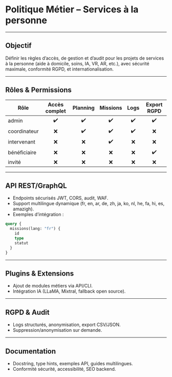 # Politique Métier – Services à la personne

---

## Objectif
Définir les règles d’accès, de gestion et d’audit pour les projets de services à la personne (aide à domicile, soins, IA, VR, AR, etc.), avec sécurité maximale, conformité RGPD, et internationalisation.

---

## Rôles & Permissions

| Rôle         | Accès complet | Planning | Missions | Logs | Export RGPD |
|--------------|:-------------:|:--------:|:--------:|:----:|:-----------:|
| admin        |      ✔️       |   ✔️    |   ✔️    | ✔️   |     ✔️     |
| coordinateur |      ❌       |   ✔️    |   ✔️    | ✔️   |     ❌     |
| intervenant  |      ❌       |   ❌    |   ✔️    | ❌   |     ❌     |
| bénéficiaire |      ❌       |   ❌    |   ❌    | ❌   |     ✔️     |
| invité       |      ❌       |   ❌    |   ❌    | ❌   |     ❌     |

---

## API REST/GraphQL
- Endpoints sécurisés JWT, CORS, audit, WAF.
- Support multilingue dynamique (fr, en, ar, de, zh, ja, ko, nl, he, fa, hi, es, amazigh).
- Exemples d’intégration :

```graphql
query {
  missions(lang: "fr") {
    id
    type
    statut
  }
}
```

---

## Plugins & Extensions
- Ajout de modules métiers via API/CLI.
- Intégration IA (LLaMA, Mixtral, fallback open source).

---

## RGPD & Audit
- Logs structurés, anonymisation, export CSV/JSON.
- Suppression/anonymisation sur demande.

---

## Documentation
- Docstring, type hints, exemples API, guides multilingues.
- Conformité sécurité, accessibilité, SEO backend.
